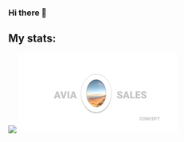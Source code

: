 ### Hi there 👋
## My stats:
<img src="https://github-readme-stats.vercel.app/api?username=adevelopers&show_icons=true&title_color=fff&icon_color=79ff97&text_color=9f9f9f&bg_color=151515" />


<img src="https://github.com/adevelopers/AviasalesConcept/blob/main/aviasales-concept.png" width="320" />


